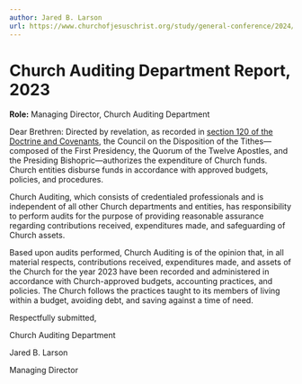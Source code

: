```yaml
---
author: Jared B. Larson
url: https://www.churchofjesuschrist.org/study/general-conference/2024/04/12larson?lang=eng
---
```


# Church Auditing Department Report, 2023

**Role:** Managing Director, Church Auditing Department

<a name="p2"></a>Dear Brethren: Directed by revelation, as recorded in [section 120 of the Doctrine and Covenants](https://www.churchofjesuschrist.org/study/scriptures/dc-testament/dc/120?lang=eng), the Council on the Disposition of the Tithes—composed of the First Presidency, the Quorum of the Twelve Apostles, and the Presiding Bishopric—authorizes the expenditure of Church funds. Church entities disburse funds in accordance with approved budgets, policies, and procedures.

<a name="p3"></a>Church Auditing, which consists of credentialed professionals and is independent of all other Church departments and entities, has responsibility to perform audits for the purpose of providing reasonable assurance regarding contributions received, expenditures made, and safeguarding of Church assets.

<a name="p4"></a>Based upon audits performed, Church Auditing is of the opinion that, in all material respects, contributions received, expenditures made, and assets of the Church for the year 2023 have been recorded and administered in accordance with Church\-approved budgets, accounting practices, and policies. The Church follows the practices taught to its members of living within a budget, avoiding debt, and saving against a time of need.

<a name="p5"></a>Respectfully submitted,

<a name="p6"></a>Church Auditing Department

<a name="p7"></a>Jared B. Larson

<a name="p8"></a>Managing Director
